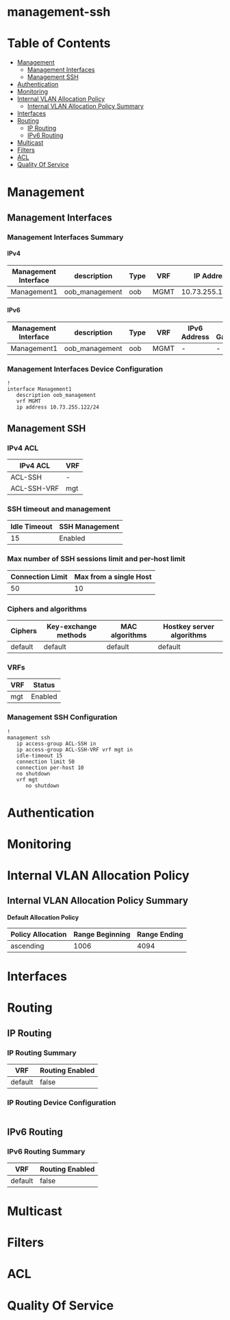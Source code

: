 # management-ssh
# Table of Contents

- [Management](#management)
  - [Management Interfaces](#management-interfaces)
  - [Management SSH](#management-ssh)
- [Authentication](#authentication)
- [Monitoring](#monitoring)
- [Internal VLAN Allocation Policy](#internal-vlan-allocation-policy)
  - [Internal VLAN Allocation Policy Summary](#internal-vlan-allocation-policy-summary)
- [Interfaces](#interfaces)
- [Routing](#routing)
  - [IP Routing](#ip-routing)
  - [IPv6 Routing](#ipv6-routing)
- [Multicast](#multicast)
- [Filters](#filters)
- [ACL](#acl)
- [Quality Of Service](#quality-of-service)

# Management

## Management Interfaces

### Management Interfaces Summary

#### IPv4

| Management Interface | description | Type | VRF | IP Address | Gateway |
| -------------------- | ----------- | ---- | --- | ---------- | ------- |
| Management1 | oob_management | oob | MGMT | 10.73.255.122/24 | 10.73.255.2 |

#### IPv6

| Management Interface | description | Type | VRF | IPv6 Address | IPv6 Gateway |
| -------------------- | ----------- | ---- | --- | ------------ | ------------ |
| Management1 | oob_management | oob | MGMT | -  | - |

### Management Interfaces Device Configuration

```eos
!
interface Management1
   description oob_management
   vrf MGMT
   ip address 10.73.255.122/24
```

## Management SSH

### IPv4 ACL

| IPv4 ACL | VRF |
| -------- | --- |
| ACL-SSH | - |
| ACL-SSH-VRF | mgt |

 ### SSH timeout and management

| Idle Timeout | SSH Management |
| ------------ | -------------- |
| 15 |  Enabled  |

### Max number of SSH sessions limit and per-host limit

| Connection Limit | Max from a single Host |
| ---------------- | ---------------------- |
| 50 | 10 |

### Ciphers and algorithms

| Ciphers | Key-exchange methods | MAC algorithms | Hostkey server algorithms |
|---------|----------------------|----------------|---------------------------|
| default | default | default | default |

### VRFs

| VRF | Status |
| --- | ------ |
| mgt |  Enabled  |

### Management SSH Configuration

```eos
!
management ssh
   ip access-group ACL-SSH in
   ip access-group ACL-SSH-VRF vrf mgt in
   idle-timeout 15
   connection limit 50
   connection per-host 10
   no shutdown
   vrf mgt
      no shutdown
```

# Authentication

# Monitoring

# Internal VLAN Allocation Policy

## Internal VLAN Allocation Policy Summary

**Default Allocation Policy**

| Policy Allocation | Range Beginning | Range Ending |
| ------------------| --------------- | ------------ |
| ascending | 1006 | 4094 |

# Interfaces

# Routing

## IP Routing

### IP Routing Summary

| VRF | Routing Enabled |
| --- | --------------- |
| default | false|
### IP Routing Device Configuration

```eos
```
## IPv6 Routing

### IPv6 Routing Summary

| VRF | Routing Enabled |
| --- | --------------- |
| default | false |

# Multicast

# Filters

# ACL

# Quality Of Service
